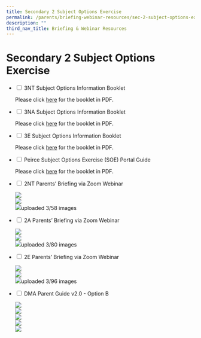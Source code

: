 ```yaml
---
title: Secondary 2 Subject Options Exercise
permalink: /parents/briefing-webinar-resources/sec-2-subject-options-exercise/
description: ""
third_nav_title: Briefing & Webinar Resources
---
```

# **Secondary 2 Subject Options Exercise**




<ul class="jekyllcodex_accordion">
  <li>
    <input type="checkbox" id="accordion1">
    <label for="accordion1">3NT Subject Options Information Booklet</label>
    <div>
			<p>Please click <a href="/files/3NT-Booklet-22.pdf"> here</a> for the booklet in PDF.</p>
    </div>
	</li>
	 <li>
    <input type="checkbox" id="accordion2">
    <label for="accordion2">3NA Subject Options Information Booklet</label>
    <div>
      <p>Please click <a href="files/3NA-Booklet-22_updated-20June.pdf"> here</a> for the booklet in PDF.</p>
    </div>
	</li>
	 <li>
    <input type="checkbox" id="accordion3">
    <label for="accordion3">3E Subject Options Information Booklet</label>
    <div>
      <p>Please click <a href="/files/3Exp-Booklet-22_updated-20June.pdf"> here</a> for the booklet in PDF.</p>
    </div>
	</li>
	<li>
    <input type="checkbox" id="accordion4">
    <label for="accordion4">Peirce Subject Options Exercise (SOE) Portal Guide</label>
    <div>
      <p>Please click <a href="/files/Peirce_Online_Guide_EOY_2022-1.pdf"> here</a> for the booklet in PDF.</p>
    </div>
	</li>
	<li>
    <input type="checkbox" id="accordion5">
    <label for="accordion5">2NT Parents’ Briefing via Zoom Webinar</label>
    <div>
      <p><img src="/images/Sec-2T-SSOE-2021-updated_25March-latest_Page_01-1536x1152-1.jpg"><br><img src="/images/Sec-2T-SSOE-2021-updated_25March-latest_Page_02-1536x1152-1.jpg"><br><img src="/images/Sec-2T-SSOE-2021-updated_25March-latest_Page_03-1536x1152-1.jpg">uploaded 3/58 images</p>
    </div>
	</li>
		<li>
    <input type="checkbox" id="accordion6">
    <label for="accordion6"> 2A Parents’ Briefing via Zoom Webinar</label>
    <div>
      <p><img src="/images/Sec-2A-SSOE-2021-updated_25-Mar-latest_Page_01-1536x1152-1.jpg"><br><img src="/images/Sec-2A-SSOE-2021-updated_25-Mar-latest_Page_02-1536x1152-1.jpg"><br><img src="/images/Sec-2A-SSOE-2021-updated_25-Mar-latest_Page_03-1536x1152-1.jpg">uploaded 3/80 images</p>
    </div>
	</li>
			<li>
    <input type="checkbox" id="accordion7">
    <label for="accordion7">2E Parents’ Briefing via Zoom Webinar</label>
    <div>
      <p><img src="/images/Sec-2E-SSOE-2021_updated_25Marchlatest_Page_01-1536x1152-1.jpg"><br><img src="/images/Sec-2E-SSOE-2021_updated_25Marchlatest_Page_02-1536x1152-1.jpg"><br><img src="/images/Sec-2E-SSOE-2021_updated_25Marchlatest_Page_03-1536x1152-1.jpg">uploaded 3/96 images</p>
    </div>
	</li>
	<li>
    <input type="checkbox" id="accordion8">
    <label for="accordion8">DMA Parent Guide v2.0 - Option B</label>
    <div>
      <p><img src="/images/DMA-Parent-Guide-v2-Option-B-Chrome-OS_Page_1.png"><br><img src="/images/DMA-Parent-Guide-v2-Option-B-Chrome-OS_Page_2.png"><br><img src="/images/DMA-Parent-Guide-v2-Option-B-Chrome-OS_Page_3.png"><br><img src="/images/DMA-Parent-Guide-v2-Option-B-Chrome-OS_Page_4.png"><br><img src="/images/DMA-Parent-Guide-v2-Option-B-Chrome-OS_Page_5.png"></p>
    </div>
	</li>
	</ul>